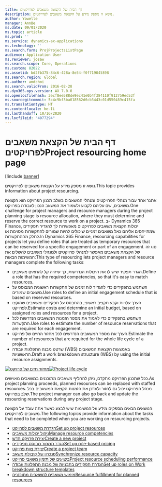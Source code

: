 ```yaml
---
title: דף הבית של הקצאת משאבים לפרויקטים
description: נושא זו מספק מידע על הקצאת משאבים לפרויקטים.
author: Yowelle
manager: AnnBe
ms.date: 09/01/2020
ms.topic: article
ms.prod: ''
ms.service: dynamics-ax-applications
ms.technology: ''
ms.search.form: ProjProjectsListPage
audience: Application User
ms.reviewer: josaw
ms.search.scope: Core, Operations
ms.custom: 82022
ms.assetid: bd2fb375-84c6-428a-8e54-f0f719045898
ms.search.region: Global
ms.author: andchoi
ms.search.validFrom: 2016-02-28
ms.dyn365.ops.version: AX 7.0.0
ms.openlocfilehash: 3ecf8ee588de9ec41e0b4f384110f912759ed53f
ms.sourcegitcommit: 5c4c9bf3ba018562d6cb3443c01d550489c415fa
ms.translationtype: HT
ms.contentlocale: he-IL
ms.lasthandoff: 10/16/2020
ms.locfileid: "4077294"
---
```

# <a name="project-resourcing-home-page"></a><span data-ttu-id="89dca-103">דף הבית של הקצאת משאבים לפרויקטים</span><span class="sxs-lookup"><span data-stu-id="89dca-103">Project resourcing home page</span></span>

[!include [banner](../includes/banner.md)]

<span data-ttu-id="89dca-104">נושא זו מספק מידע על הקצאת משאבים לפרויקטים.</span><span class="sxs-lookup"><span data-stu-id="89dca-104">This topic provides information about project resourcing.</span></span>

<span data-ttu-id="89dca-105">אתגר אחד עבור מנהלי הפרויקטים ומנהלי המשאבים בשלב תכנון הפרויקט הוא הקצאת משאבים, שם עליהם לקבוע ולשמור את המשאב הנכון לעבודה בפרויקט.</span><span class="sxs-lookup"><span data-stu-id="89dca-105">One challenge for project managers and resource managers during the project planning stage is resource allocation, where they must determine and reserve the correct resource to work on a project.</span></span> <span data-ttu-id="89dca-106">ב- Dynamics 365 Finance, יכולות הקצאת משאבים לפרויקטים מאפשרות לך להגדיר תפקידים שמתייחסים אליהם כאל משאבים זמניים שיכולים להיות שמורים להתקשרות מסוימת או לחלק מההתקשרות.</span><span class="sxs-lookup"><span data-stu-id="89dca-106">In Dynamics 365 Finance, resourcing capabilities for projects let you define roles that are treated as temporary resources that can be reserved for a specific engagement or part of an engagement.</span></span> <span data-ttu-id="89dca-107">סוג זה של הקצאת משאבים מאפשר למנהלי פרויקטים ולמנהלי משאבים להשלים את המשימות הבאות:</span><span class="sxs-lookup"><span data-stu-id="89dca-107">This type of resourcing lets project managers and resource managers complete the following tasks:</span></span>

- <span data-ttu-id="89dca-108">הגדר תפקיד שיש לו את היכולות הנדרשות, כך שיהיה קל להתאים משאבים.</span><span class="sxs-lookup"><span data-stu-id="89dca-108">Define a role that has the required competencies, so that it's easy to match resources.</span></span>
- <span data-ttu-id="89dca-109">השתמש בתפקידים כדי להגדיר לוח זמנים של התקשרות ראשונית המבוסס על משאבים שמורים.</span><span class="sxs-lookup"><span data-stu-id="89dca-109">Use roles to define an initial engagement schedule that is based on reserved resources.</span></span>
- <span data-ttu-id="89dca-110">הערך עלויות וקבע תקציב ראשוני, בהתבסס על תפקידים ומשאבים שהוקצו לפרויקט.</span><span class="sxs-lookup"><span data-stu-id="89dca-110">Estimate costs and determine an initial budget, based on assigned roles and resources for a project.</span></span>
- <span data-ttu-id="89dca-111">השתמש בתפקידים כדי לאמוד את מספר הזמנות המשאבים הנדרשות לכל התקשרות.</span><span class="sxs-lookup"><span data-stu-id="89dca-111">Use roles to estimate the number of resource reservations that are required for each engagement.</span></span>
- <span data-ttu-id="89dca-112">הערך את מספר המשאבים הנדרשים לכל מחזור החיים של פרויקט.</span><span class="sxs-lookup"><span data-stu-id="89dca-112">Estimate the number of resources that are required for the whole life cycle of a project.</span></span>
- <span data-ttu-id="89dca-113">שרטט מבנה התפלגות עבודה (WBS) באמצעות הקצאות המשאבים הראשוניות.</span><span class="sxs-lookup"><span data-stu-id="89dca-113">Draft a work breakdown structure (WBS) by using the initial resource assignments.</span></span>

<span data-ttu-id="89dca-114">[![מחזור חיים של פרויקט](./media/projectresourcing02-1024x812.jpg)](./media/projectresourcing02.jpg)</span><span class="sxs-lookup"><span data-stu-id="89dca-114">[![Project life cycle](./media/projectresourcing02-1024x812.jpg)](./media/projectresourcing02.jpg)</span></span>

<span data-ttu-id="89dca-115">ככל שתכנון הפרויקט מתקדם, ניתן להחליף משאבים מתוכננים במשאבים מאוישים.</span><span class="sxs-lookup"><span data-stu-id="89dca-115">As project planning proceeds, planned resources can be replaced with staffed resources.</span></span> <span data-ttu-id="89dca-116">מנהל הפרויקט יכול גם לחזור ולעדכן את הזמנות הקצאת המשאבים בכל שלב בפרויקט.</span><span class="sxs-lookup"><span data-stu-id="89dca-116">The project manager can also go back and update the resourcing reservations during any project stage.</span></span>

<span data-ttu-id="89dca-117">הנושאים הבאים מספקים מידע על המשימות שיש לבצע כאשר אתה עובד על הקצאת משאבים לפרויקטים.</span><span class="sxs-lookup"><span data-stu-id="89dca-117">The following topics provide information about the tasks that need to be completed when you are working on resourcing projects.</span></span>

- [<span data-ttu-id="89dca-118">הגדרת משאבים לפרויקט</span><span class="sxs-lookup"><span data-stu-id="89dca-118">Set up project resources</span></span>](set-up-project-resources.md)
- [<span data-ttu-id="89dca-119">ניהול יכולות משאבים</span><span class="sxs-lookup"><span data-stu-id="89dca-119">Manage resource competencies</span></span>](manage-resource-competencies.md)
- [<span data-ttu-id="89dca-120">יצירת פרויקט חדש</span><span class="sxs-lookup"><span data-stu-id="89dca-120">Create a new project</span></span>](create-new-project.md)
- [<span data-ttu-id="89dca-121">הגדר תמחור מבוסס תפקידים</span><span class="sxs-lookup"><span data-stu-id="89dca-121">Set up role-based pricing</span></span>](set-up-role-based-pricing.md)
- [<span data-ttu-id="89dca-122">יצירת צוות פרויקט</span><span class="sxs-lookup"><span data-stu-id="89dca-122">Create a project team</span></span>](create-project-team.md)
- [<span data-ttu-id="89dca-123">סנכרון של קיבולת משאב</span><span class="sxs-lookup"><span data-stu-id="89dca-123">Synchronize resource capacity</span></span>](synchronize-resource-capacity.md)
- [<span data-ttu-id="89dca-124">ביצועים של תזמון משאבי פרויקט</span><span class="sxs-lookup"><span data-stu-id="89dca-124">Project resource scheduling performance</span></span>](project-scheduling-performance.md)
- [<span data-ttu-id="89dca-125">הגדרת תפקידים בתבניות של מבנה התפלגות עבודה</span><span class="sxs-lookup"><span data-stu-id="89dca-125">Set up roles on Work breakdown structure templates</span></span>](set-up-roles-wbs-template.md)
- [<span data-ttu-id="89dca-126">מימוש משאבים למשאבים מתוכננים</span><span class="sxs-lookup"><span data-stu-id="89dca-126">Resource fulfillment for planned resources</span></span>](resource-fulfillment-planned-resources.md)
